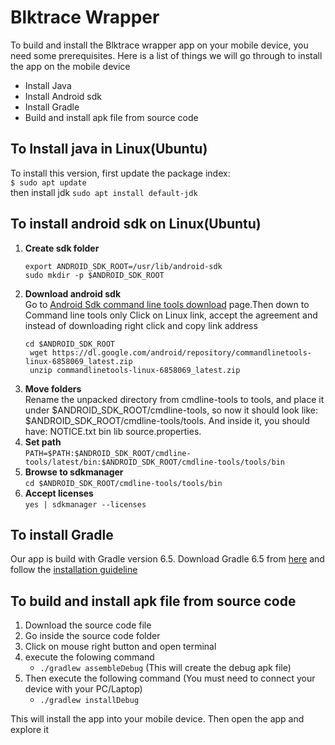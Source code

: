 # Blktrace Wrapper
To build and install the Blktrace wrapper app on your mobile device, you need some prerequisites. Here is a list of things we will go through to install the app on the mobile device
* Install Java
* Install Android sdk
* Install Gradle
* Build and install apk file from source code


## To Install java in Linux(Ubuntu)
To install this version, first update the package index:</br>
`$ sudo apt update`</br>
then install jdk 
`sudo apt install default-jdk`

## To install android sdk on Linux(Ubuntu)
1. **Create sdk folder**
   ```
   export ANDROID_SDK_ROOT=/usr/lib/android-sdk
   sudo mkdir -p $ANDROID_SDK_ROOT
   ```
2. **Download android sdk**</br>
  Go to [Android Sdk command line tools download](https://developer.android.com/studio/index.html#command-tools) page.Then down to Command line tools only Click on Linux link, accept the agreement and instead of downloading right click and copy link address
   ```
   cd $ANDROID_SDK_ROOT
    wget https://dl.google.com/android/repository/commandlinetools-linux-6858069_latest.zip
    unzip commandlinetools-linux-6858069_latest.zip
   ```
3. **Move folders**</br>
   Rename the unpacked directory from cmdline-tools to tools, and place it under $ANDROID_SDK_ROOT/cmdline-tools, so now it should look like:        $ANDROID_SDK_ROOT/cmdline-tools/tools. And inside it, you should have: NOTICE.txt bin lib source.properties.
4. **Set path** </br>
  `PATH=$PATH:$ANDROID_SDK_ROOT/cmdline-tools/latest/bin:$ANDROID_SDK_ROOT/cmdline-tools/tools/bin`
5. **Browse to sdkmanager**</br>
   `cd $ANDROID_SDK_ROOT/cmdline-tools/tools/bin`
6. **Accept licenses**<br>
   `yes | sdkmanager --licenses`
## To install Gradle
   Our app is build with Gradle version 6.5. Download Gradle 6.5 from [here](https://gradle.org/releases/) and follow the [installation guideline](https://docs.gradle.org/current/userguide/installation.html#installing_manually)
## To build and install apk file from source code
1. Download the source code file 
2. Go inside the source code folder
3. Click on mouse right button and open terminal
4. execute the folowing command
   * `./gradlew assembleDebug`
   (This will create the debug apk file)
5. Then execute the following command (You must need to connect your device with your PC/Laptop)
   * `./gradlew installDebug` </br>

This will install the app into your mobile device. Then open the app and explore it
